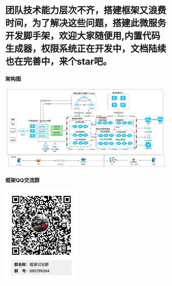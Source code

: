 # 团队技术能力层次不齐，搭建框架又浪费时间，为了解决这些问题，搭建此微服务开发脚手架，欢迎大家随便用,内置代码生成器，权限系统正在开发中，文档陆续也在完善中，来个star吧。
### 架构图   
![Image](image/Framework.jpg)
### 框架QQ交流群
![Image](image/qq.png)